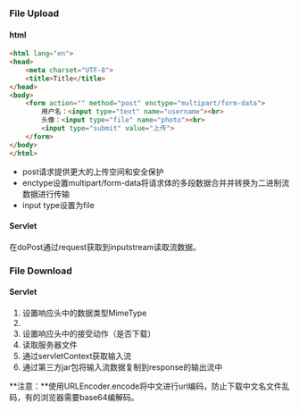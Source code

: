 ### File Upload

#### html

```html
<html lang="en">
<head>
    <meta charset="UTF-8">
    <title>Title</title>
</head>
<body>
    <form action="" method="post" enctype="multipart/form-data">
        用户名：<input type="text" name="username"><br>
        头像：<input type="file" name="photo"><br>
        <input type="submit" value="上传">
    </form>
</body>
</html>
```

- post请求提供更大的上传空间和安全保护
- enctype设置multipart/form-data将请求体的多段数据合并并转换为二进制流数据进行传输
- input type设置为file

#### Servlet

在doPost通过request获取到inputstream读取流数据。

### File Download

#### Servlet

1. 设置响应头中的数据类型MimeType
2. 
3. 设置响应头中的接受动作（是否下载）
4. 读取服务器文件
5. 通过servletContext获取输入流
6. 通过第三方jar包将输入流数据复制到response的输出流中

**注意：**使用URLEncoder.encode将中文进行url编码，防止下载中文名文件乱码，有的浏览器需要base64编解码。


